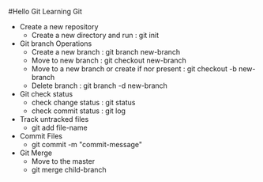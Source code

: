 #Hello Git
Learning Git
* Create a new repository
    * Create a new directory and run : git init
* Git branch Operations
    * Create a new branch : git branch new-branch
    * Move to new branch : git checkout new-branch
    * Move to a new branch or create if nor present : git checkout -b new-branch
    * Delete branch : git branch -d new-branch
* Git check status
    * check change status : git status
    * check commit status : git log
* Track untracked files
    * git add file-name
* Commit Files
    * git commit -m "commit-message"
* Git Merge
    * Move to the master
    * git merge child-branch
